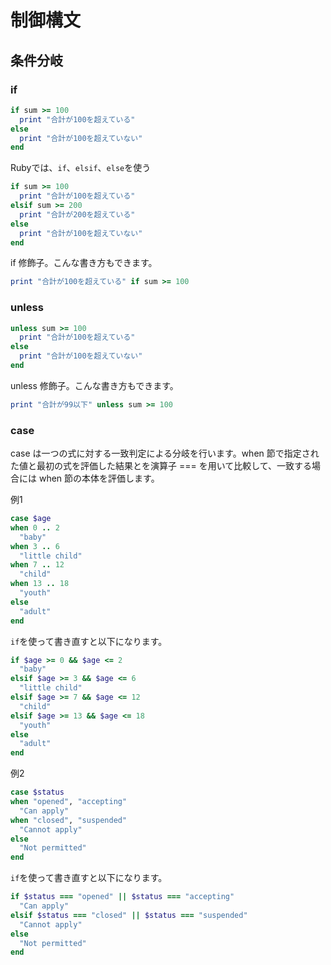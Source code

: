 # 制御構文

## 条件分岐

### if

```ruby
if sum >= 100
  print "合計が100を超えている"
else
  print "合計が100を超えていない"
end
```

Rubyでは、`if`、`elsif`、`else`を使う

```ruby
if sum >= 100
  print "合計が100を超えている"
elsif sum >= 200
  print "合計が200を超えている"
else
  print "合計が100を超えていない"
end
```

if 修飾子。こんな書き方もできます。

```ruby
print "合計が100を超えている" if sum >= 100
```

### unless

```ruby
unless sum >= 100
  print "合計が100を超えている"
else
  print "合計が100を超えていない"
end
```

unless 修飾子。こんな書き方もできます。

```ruby
print "合計が99以下" unless sum >= 100
```

### case

case は一つの式に対する一致判定による分岐を行います。when 節で指定された値と最初の式を評価した結果とを演算子 === を用いて比較して、一致する場合には when 節の本体を評価します。

例1

```ruby
case $age
when 0 .. 2
  "baby"
when 3 .. 6
  "little child"
when 7 .. 12
  "child"
when 13 .. 18
  "youth"
else
  "adult"
end
```

`if`を使って書き直すと以下になります。

```ruby
if $age >= 0 && $age <= 2
  "baby"
elsif $age >= 3 && $age <= 6
  "little child"
elsif $age >= 7 && $age <= 12
  "child"
elsif $age >= 13 && $age <= 18
  "youth"
else
  "adult"
end
```

例2

```ruby
case $status
when "opened", "accepting"
  "Can apply"
when "closed", "suspended"
  "Cannot apply"
else
  "Not permitted"
end
```

`if`を使って書き直すと以下になります。

```ruby
if $status === "opened" || $status === "accepting"
  "Can apply"
elsif $status === "closed" || $status === "suspended"
  "Cannot apply"
else
  "Not permitted"
end
```